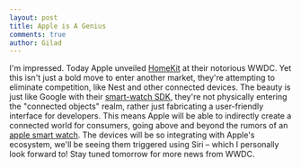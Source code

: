 ```yaml
---
layout: post
title: Apple is A Genius
comments: true
author: Gilad
---
```


I'm impressed. Today Apple unveiled [HomeKit](https://developer.apple.com/homekit/) at their notorious WWDC. Yet this isn't just a bold move to enter another market, they're attempting to eliminate competition, like Nest and other connected devices. The beauty is just like Google with their [smart-watch SDK](http://developer.android.com/wear/index.html?utm_source=ausdroid.net), they're not physically entering the "connected objects" realm, rather just fabricating a user-friendly interface for developers. This means Apple will be able to indirectly create a connected world for consumers, going above and beyond the rumors of an [apple smart watch](http://www.macrumors.com/roundup/iwatch/). The devices will be so integrating with Apple's ecosystem, we'll be seeing them triggered using Siri – which I personally look forward to! Stay tuned tomorrow for more news from WWDC.  